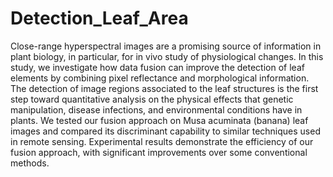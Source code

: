 # Detection_Leaf_Area

Close-range hyperspectral images are a promising source of information in plant biology, in particular, for in vivo study of physiological changes. In this study, we investigate how data fusion can improve the detection of leaf elements by combining pixel reflectance and morphological information. The detection of image regions associated to the leaf structures is the first step toward quantitative analysis on the physical effects that genetic manipulation, disease infections, and environmental conditions have in plants. We tested our fusion approach on Musa acuminata (banana) leaf images and compared its discriminant capability to similar techniques used in remote sensing. Experimental results demonstrate the efficiency of our fusion approach, with significant improvements over some conventional methods.  
